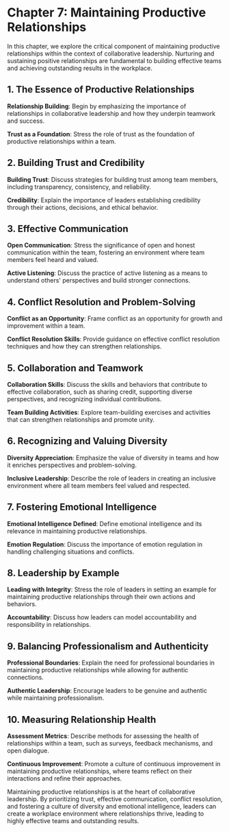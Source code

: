 Chapter 7: Maintaining Productive Relationships
===============================================

In this chapter, we explore the critical component of maintaining productive relationships within the context of collaborative leadership. Nurturing and sustaining positive relationships are fundamental to building effective teams and achieving outstanding results in the workplace.

**1. The Essence of Productive Relationships**
----------------------------------------------

**Relationship Building**: Begin by emphasizing the importance of relationships in collaborative leadership and how they underpin teamwork and success.

**Trust as a Foundation**: Stress the role of trust as the foundation of productive relationships within a team.

**2. Building Trust and Credibility**
-------------------------------------

**Building Trust**: Discuss strategies for building trust among team members, including transparency, consistency, and reliability.

**Credibility**: Explain the importance of leaders establishing credibility through their actions, decisions, and ethical behavior.

**3. Effective Communication**
------------------------------

**Open Communication**: Stress the significance of open and honest communication within the team, fostering an environment where team members feel heard and valued.

**Active Listening**: Discuss the practice of active listening as a means to understand others' perspectives and build stronger connections.

**4. Conflict Resolution and Problem-Solving**
----------------------------------------------

**Conflict as an Opportunity**: Frame conflict as an opportunity for growth and improvement within a team.

**Conflict Resolution Skills**: Provide guidance on effective conflict resolution techniques and how they can strengthen relationships.

**5. Collaboration and Teamwork**
---------------------------------

**Collaboration Skills**: Discuss the skills and behaviors that contribute to effective collaboration, such as sharing credit, supporting diverse perspectives, and recognizing individual contributions.

**Team Building Activities**: Explore team-building exercises and activities that can strengthen relationships and promote unity.

**6. Recognizing and Valuing Diversity**
----------------------------------------

**Diversity Appreciation**: Emphasize the value of diversity in teams and how it enriches perspectives and problem-solving.

**Inclusive Leadership**: Describe the role of leaders in creating an inclusive environment where all team members feel valued and respected.

**7. Fostering Emotional Intelligence**
---------------------------------------

**Emotional Intelligence Defined**: Define emotional intelligence and its relevance in maintaining productive relationships.

**Emotion Regulation**: Discuss the importance of emotion regulation in handling challenging situations and conflicts.

**8. Leadership by Example**
----------------------------

**Leading with Integrity**: Stress the role of leaders in setting an example for maintaining productive relationships through their own actions and behaviors.

**Accountability**: Discuss how leaders can model accountability and responsibility in relationships.

**9. Balancing Professionalism and Authenticity**
-------------------------------------------------

**Professional Boundaries**: Explain the need for professional boundaries in maintaining productive relationships while allowing for authentic connections.

**Authentic Leadership**: Encourage leaders to be genuine and authentic while maintaining professionalism.

**10. Measuring Relationship Health**
-------------------------------------

**Assessment Metrics**: Describe methods for assessing the health of relationships within a team, such as surveys, feedback mechanisms, and open dialogue.

**Continuous Improvement**: Promote a culture of continuous improvement in maintaining productive relationships, where teams reflect on their interactions and refine their approaches.

Maintaining productive relationships is at the heart of collaborative leadership. By prioritizing trust, effective communication, conflict resolution, and fostering a culture of diversity and emotional intelligence, leaders can create a workplace environment where relationships thrive, leading to highly effective teams and outstanding results.
